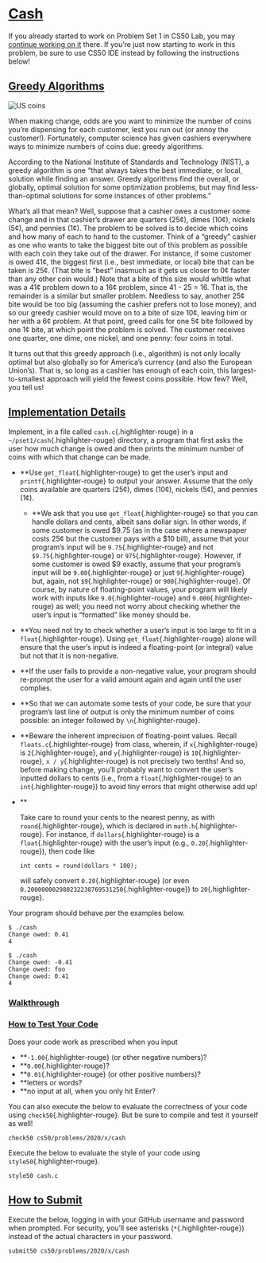 # [Cash](https://cs50.harvard.edu/x/2020/psets/1/cash/#cash)

If you already started to work on Problem Set 1 in CS50 Lab, you may
[continue working on it](https://lab.cs50.io/cs50/labs/2020/x/cash/)
there. If you’re just now starting to work in this problem, be sure to
use CS50 IDE instead by following the instructions below!

## [Greedy Algorithms](https://cs50.harvard.edu/x/2020/psets/1/cash/#greedy-algorithms)

![US coins](./week%201%20Cash%20-%20CS50x_files/coins.jpg)

When making change, odds are you want to minimize the number of coins
you’re dispensing for each customer, lest you run out (or annoy the
customer!). Fortunately, computer science has given cashiers everywhere
ways to minimize numbers of coins due: greedy algorithms.

According to the National Institute of Standards and Technology (NIST),
a greedy algorithm is one “that always takes the best immediate, or
local, solution while finding an answer. Greedy algorithms find the
overall, or globally, optimal solution for some optimization problems,
but may find less-than-optimal solutions for some instances of other
problems.”

What’s all that mean? Well, suppose that a cashier owes a customer some
change and in that cashier’s drawer are quarters (25¢), dimes (10¢),
nickels (5¢), and pennies (1¢). The problem to be solved is to decide
which coins and how many of each to hand to the customer. Think of a
“greedy” cashier as one who wants to take the biggest bite out of this
problem as possible with each coin they take out of the drawer. For
instance, if some customer is owed 41¢, the biggest first (i.e., best
immediate, or local) bite that can be taken is 25¢. (That bite is “best”
inasmuch as it gets us closer to 0¢ faster than any other coin would.)
Note that a bite of this size would whittle what was a 41¢ problem down
to a 16¢ problem, since 41 - 25 = 16. That is, the remainder is a
similar but smaller problem. Needless to say, another 25¢ bite would be
too big (assuming the cashier prefers not to lose money), and so our
greedy cashier would move on to a bite of size 10¢, leaving him or her
with a 6¢ problem. At that point, greed calls for one 5¢ bite followed
by one 1¢ bite, at which point the problem is solved. The customer
receives one quarter, one dime, one nickel, and one penny: four coins in
total.

It turns out that this greedy approach (i.e., algorithm) is not only
locally optimal but also globally so for America’s currency (and also
the European Union’s). That is, so long as a cashier has enough of each
coin, this largest-to-smallest approach will yield the fewest coins
possible. How few? Well, you tell us!

## [Implementation Details](https://cs50.harvard.edu/x/2020/psets/1/cash/#implementation-details)

Implement, in a file called `cash.c`{.highlighter-rouge} in a
`~/pset1/cash`{.highlighter-rouge} directory, a program that first asks
the user how much change is owed and then prints the minimum number of
coins with which that change can be made.

- \*\*Use `get_float`{.highlighter-rouge} to get the user’s input and
  `printf`{.highlighter-rouge} to output your answer. Assume that the
  only coins available are quarters (25¢), dimes (10¢), nickels (5¢),
  and pennies (1¢).
  - \*\*We ask that you use `get_float`{.highlighter-rouge} so that
    you can handle dollars and cents, albeit sans dollar sign. In
    other words, if some customer is owed \$9.75 (as in the case
    where a newspaper costs 25¢ but the customer pays with a \$10
    bill), assume that your program’s input will be
    `9.75`{.highlighter-rouge} and not `$9.75`{.highlighter-rouge}
    or `975`{.highlighter-rouge}. However, if some customer is owed
    \$9 exactly, assume that your program’s input will be
    `9.00`{.highlighter-rouge} or just `9`{.highlighter-rouge} but,
    again, not `$9`{.highlighter-rouge} or
    `900`{.highlighter-rouge}. Of course, by nature of
    floating-point values, your program will likely work with inputs
    like `9.0`{.highlighter-rouge} and `9.000`{.highlighter-rouge}
    as well; you need not worry about checking whether the user’s
    input is “formatted” like money should be.
- \*\*You need not try to check whether a user’s input is too large to
  fit in a `float`{.highlighter-rouge}. Using
  `get_float`{.highlighter-rouge} alone will ensure that the user’s
  input is indeed a floating-point (or integral) value but not that it
  is non-negative.
- \*\*If the user fails to provide a non-negative value, your program
  should re-prompt the user for a valid amount again and again until
  the user complies.
- \*\*So that we can automate some tests of your code, be sure that your
  program’s last line of output is only the minimum number of coins
  possible: an integer followed by `\n`{.highlighter-rouge}.
- \*\*Beware the inherent imprecision of floating-point values. Recall
  `floats.c`{.highlighter-rouge} from class, wherein, if
  `x`{.highlighter-rouge} is `2`{.highlighter-rouge}, and
  `y`{.highlighter-rouge} is `10`{.highlighter-rouge},
  `x / y`{.highlighter-rouge} is not precisely two tenths! And so,
  before making change, you’ll probably want to convert the user’s
  inputted dollars to cents (i.e., from a `float`{.highlighter-rouge}
  to an `int`{.highlighter-rouge}) to avoid tiny errors that might
  otherwise add up!
- \*\*

  Take care to round your cents to the nearest penny, as with
  `round`{.highlighter-rouge}, which is declared in
  `math.h`{.highlighter-rouge}. For instance, if
  `dollars`{.highlighter-rouge} is a `float`{.highlighter-rouge} with
  the user’s input (e.g., `0.20`{.highlighter-rouge}), then code like

  ```{.highlight}
  int cents = round(dollars * 100);
  ```

  will safely convert `0.20`{.highlighter-rouge} (or even
  `0.200000002980232238769531250`{.highlighter-rouge}) to
  `20`{.highlighter-rouge}.

Your program should behave per the examples below.

```{.highlight}
$ ./cash
Change owed: 0.41
4
```

```{.highlight}
$ ./cash
Change owed: -0.41
Change owed: foo
Change owed: 0.41
4
```

### [Walkthrough](https://cs50.harvard.edu/x/2020/psets/1/cash/#walkthrough)

### [How to Test Your Code](https://cs50.harvard.edu/x/2020/psets/1/cash/#how-to-test-your-code)

Does your code work as prescribed when you input

- \*\*`-1.00`{.highlighter-rouge} (or other negative numbers)?
- \*\*`0.00`{.highlighter-rouge}?
- \*\*`0.01`{.highlighter-rouge} (or other positive numbers)?
- \*\*letters or words?
- \*\*no input at all, when you only hit Enter?

You can also execute the below to evaluate the correctness of your code
using `check50`{.highlighter-rouge}. But be sure to compile and test it
yourself as well!

```{.highlight}
check50 cs50/problems/2020/x/cash
```

Execute the below to evaluate the style of your code using
`style50`{.highlighter-rouge}.

```{.highlight}
style50 cash.c
```

## [How to Submit](https://cs50.harvard.edu/x/2020/psets/1/cash/#how-to-submit)

Execute the below, logging in with your GitHub username and password
when prompted. For security, you’ll see asterisks
(`*`{.highlighter-rouge}) instead of the actual characters in your
password.

```{.highlight}
submit50 cs50/problems/2020/x/cash
```
